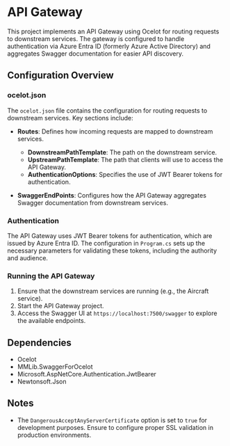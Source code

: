 # API Gateway

This project implements an API Gateway using Ocelot for routing requests to downstream services. The gateway is configured to handle authentication via Azure Entra ID (formerly Azure Active Directory) and aggregates Swagger documentation for easier API discovery.

## Configuration Overview

### ocelot.json

The `ocelot.json` file contains the configuration for routing requests to downstream services. Key sections include:

- **Routes**: Defines how incoming requests are mapped to downstream services.
  - **DownstreamPathTemplate**: The path on the downstream service.
  - **UpstreamPathTemplate**: The path that clients will use to access the API Gateway.
  - **AuthenticationOptions**: Specifies the use of JWT Bearer tokens for authentication.

- **SwaggerEndPoints**: Configures how the API Gateway aggregates Swagger documentation from downstream services.

### Authentication

The API Gateway uses JWT Bearer tokens for authentication, which are issued by Azure Entra ID. The configuration in `Program.cs` sets up the necessary parameters for validating these tokens, including the authority and audience.

### Running the API Gateway

1. Ensure that the downstream services are running (e.g., the Aircraft service).
2. Start the API Gateway project.
3. Access the Swagger UI at `https://localhost:7500/swagger` to explore the available endpoints.

## Dependencies

- Ocelot
- MMLib.SwaggerForOcelot
- Microsoft.AspNetCore.Authentication.JwtBearer
- Newtonsoft.Json

## Notes

- The `DangerousAcceptAnyServerCertificate` option is set to `true` for development purposes. Ensure to configure proper SSL validation in production environments.
